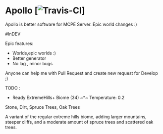 # Apollo [![Travis-CI](https://travis-ci.org/NycuRO/Apollo.svg?branch=master)]
Apollo is better software for MCPE Server. Epic world changes :)

#InDEV

Epic features:
- Worlds,epic worlds :)
- Better generator
- No lag , minor bugs

Anyone can help me with Pull Request and create new request for Develop ;)

TODO :
- Ready ExtremeHills+ Biome (34)
    ~*~ Temperature: 0.2

Stone, Dirt, Spruce Trees, Oak Trees

A variant of the regular extreme hills biome, adding larger mountains, steeper cliffs, and a moderate amount of spruce trees and scattered oak trees.
